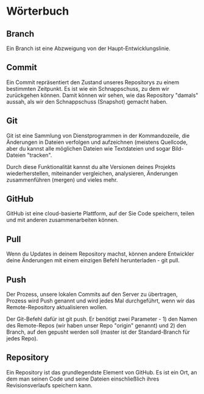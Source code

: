 # Wörterbuch

## Branch

Ein Branch ist eine Abzweigung von der Haupt-Entwicklungslinie.

## Commit

Ein Commit repräsentiert den Zustand unseres Repositorys zu einem bestimmten Zeitpunkt. Es ist wie ein Schnappschuss, zu dem wir zurückgehen können. Damit können wir sehen, wie das Repository "damals" aussah, als wir den Schnappschuss (Snapshot) gemacht haben.

## Git

Git ist eine Sammlung von Dienstprogrammen in der Kommandozeile, die Änderungen in Dateien verfolgen und aufzeichnen (meistens Quellcode, aber du kannst alle möglichen Dateien wie Textdateien und sogar Bild-Dateien "tracken".

Durch diese Funktionalität kannst du alte Versionen deines Projekts wiederherstellen, miteinander vergleichen, analysieren, Änderungen zusammenführen (mergen) und vieles mehr.

## GitHub

GitHub ist eine cloud-basierte Plattform, auf der Sie Code speichern, teilen und mit anderen zusammenarbeiten können.

## Pull

Wenn du Updates in deinem Repository machst, können andere Entwickler deine Änderungen mit einem einzigen Befehl herunterladen - git pull.

## Push

Der Prozess, unsere lokalen Commits auf den Server zu übertragen, Prozess wird Push genannt und wird jedes Mal durchgeführt, wenn wir das Remote-Repository aktualisieren wollen.

Der Git-Befehl dafür ist git push. Er benötigt zwei Parameter - 1) den Namen des Remote-Repos (wir haben unser Repo "origin" genannt) und 2) den Branch, auf den gepusht werden soll (master ist der Standard-Branch für jedes Repo).

## Repository 

Ein Repository ist das grundlegendste Element von GitHub. Es ist ein Ort, an dem man seinen Code und seine Dateien einschließlich ihres Revisionsverlaufs speichern kann.